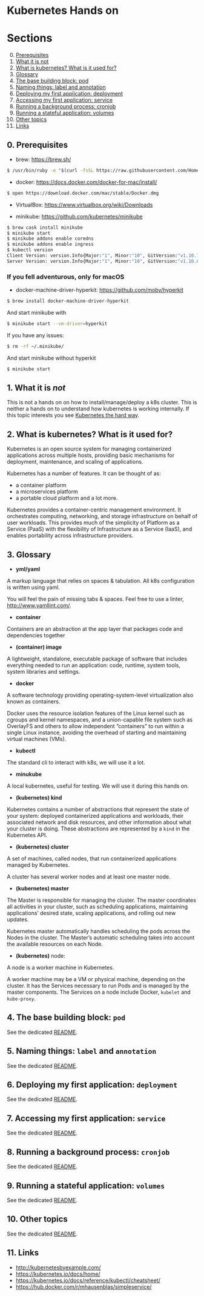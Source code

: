 # Kubernetes Hands on

# Sections

0. [Prerequisites](#0-prerequisites)
1. [What it is not](#1-what-it-is-not)
2. [What is kubernetes? What is it used for?](#2-what-is-kubernetes-what-is-it-used-for)
3. [Glossary](#3-glossary)
4. [The base building block: pod](#4-the-base-building-block-pod)
5. [Naming things: label and annotation](#5-naming-things-label-and-annotation)
6. [Deploying my first application: deployment](#6-deploying-my-first-application-deployment)
7. [Accessing my first application: service](#7-accessing-my-first-application-service)
8. [Running a background process: cronjob](#8-running-a-background-process-cronjob)
9. [Running a stateful application: volumes](#9-running-a-stateful-application-volumes)
10. [Other topics](#10-other-topics)
11. [Links](#11-links)

## 0. Prerequisites

* brew: https://brew.sh/

```bash
$ /usr/bin/ruby -e "$(curl -fsSL https://raw.githubusercontent.com/Homebrew/install/master/install)"
```

* docker: https://docs.docker.com/docker-for-mac/install/

```bash
$ open https://download.docker.com/mac/stable/Docker.dmg
```

* VirtualBox: https://www.virtualbox.org/wiki/Downloads

* minikube: https://github.com/kubernetes/minikube

```bash
$ brew cask install minikube
$ minikube start
$ minikube addons enable coredns
$ minikube addons enable ingress
$ kubectl version
Client Version: version.Info{Major:"1", Minor:"10", GitVersion:"v1.10.7", GitCommit:"0c38c362511b20a098d7cd855f1314dad92c2780", GitTreeState:"clean", BuildDate:"2018-08-20T10:09:03Z", GoVersion:"go1.9.3", Compiler:"gc", Platform:"darwin/amd64"}
Server Version: version.Info{Major:"1", Minor:"10", GitVersion:"v1.10.0", GitCommit:"fc32d2f3698e36b93322a3465f63a14e9f0eaead", GitTreeState:"clean", BuildDate:"2018-03-26T16:44:10Z", GoVersion:"go1.9.3", Compiler:"gc", Platform:"linux/amd64"}
```

### If you fell adventurous, only for macOS
* docker-machine-driver-hyperkit: https://github.com/moby/hyperkit

```bash
$ brew install docker-machine-driver-hyperkit
```

And start minikube with
```bash
$ minikube start --vm-driver=hyperkit
```

If you have any issues:

```bash
$ rm -rf ~/.minikube/
```

And start minikube without hyperkit

```bash
$ minikube start
```

## 1. What it is *not*

This is not a hands on on how to install/manage/deploy a k8s cluster.
This is neither a hands on to understand how kubernetes is working internally.
If this topic interests you see [Kubernetes the hard way](https://github.com/kelseyhightower/kubernetes-the-hard-way).

## 2. What is kubernetes? What is it used for?

Kubernetes is an open source system for managing containerized applications across multiple hosts, providing basic mechanisms for deployment, maintenance, and scaling of applications.

Kubernetes has a number of features. It can be thought of as:

* a container platform
* a microservices platform
* a portable cloud platform and a lot more.

Kubernetes provides a container-centric management environment. It orchestrates computing, networking, and storage infrastructure on behalf of user workloads. This provides much of the simplicity of Platform as a Service (PaaS) with the flexibility of Infrastructure as a Service (IaaS), and enables portability across infrastructure providers.

## 3. Glossary

* **yml/yaml**

A markup language that relies on spaces & tabulation. All k8s configuration is written using yaml.

You will feel the pain of missing tabs & spaces.
Feel free to use a linter, http://www.yamllint.com/.

* **container**

Containers are an abstraction at the app layer that packages code and dependencies together

* **(container) image**

A lightweight, standalone, executable package of software that includes everything needed to run an application: code, runtime, system tools, system libraries and settings.

* **docker**

A software technology providing operating-system-level virtualization also known as containers.

Docker uses the resource isolation features of the Linux kernel such as cgroups and kernel namespaces, and a union-capable file system such as OverlayFS and others to allow independent “containers” to run within a single Linux instance, avoiding the overhead of starting and maintaining virtual machines (VMs).

* **kubectl**

The standard cli to interact with k8s, we will use it a lot.

* **minukube**

A local kubernetes, useful for testing. We will use it during this hands on.

* **(kubernetes) kind**

Kubernetes contains a number of abstractions that represent the state of your system: deployed containerized applications and workloads, their associated network and disk resources, and other information about what your cluster is doing. These abstractions are represented by a `kind` in the Kubernetes API.

* **(kubernetes) cluster**

A set of machines, called nodes, that run containerized applications managed by Kubernetes.

A cluster has several worker nodes and at least one master node.

* **(kubernetes) master**

The Master is responsible for managing the cluster. The master coordinates all activities in your cluster, such as scheduling applications, maintaining applications’ desired state, scaling applications, and rolling out new updates.

Kubernetes master automatically handles scheduling the pods across the Nodes in the cluster. The Master’s automatic scheduling takes into account the available resources on each Node.

* **(kubernetes)** node:

A node is a worker machine in Kubernetes.

A worker machine may be a VM or physical machine, depending on the cluster. It has the Services necessary to run Pods and is managed by the master components. The Services on a node include Docker, `kubelet` and `kube-proxy`.

## 4. The base building block: `pod`

See the dedicated [README](04-pods).

## 5. Naming things: `label` and `annotation`

See the dedicated [README](05-label-annotation).

## 6. Deploying my first application: `deployment`

See the dedicated [README](06-deployment).

## 7. Accessing my first application: `service`

See the dedicated [README](07-service).

## 8. Running a background process: `cronjob`

See the dedicated [README](08-cronjob).

## 9. Running a stateful application: `volumes`

See the dedicated [README](09-volumes).

## 10. Other topics

See the dedicated [README](10-other-topics).

## 11. Links

* http://kubernetesbyexample.com/
* https://kubernetes.io/docs/home/
* https://kubernetes.io/docs/reference/kubectl/cheatsheet/
* https://hub.docker.com/r/mhausenblas/simpleservice/
